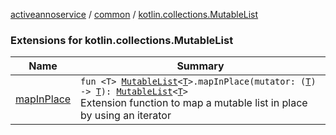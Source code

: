 [activeannoservice](../../index.md) / [common](../index.md) / [kotlin.collections.MutableList](./index.md)

### Extensions for kotlin.collections.MutableList

| Name | Summary |
|---|---|
| [mapInPlace](map-in-place.md) | `fun <T> `[`MutableList`](https://kotlinlang.org/api/latest/jvm/stdlib/kotlin.collections/-mutable-list/index.html)`<`[`T`](map-in-place.md#T)`>.mapInPlace(mutator: (`[`T`](map-in-place.md#T)`) -> `[`T`](map-in-place.md#T)`): `[`MutableList`](https://kotlinlang.org/api/latest/jvm/stdlib/kotlin.collections/-mutable-list/index.html)`<`[`T`](map-in-place.md#T)`>`<br>Extension function to map a mutable list in place by using an iterator |
